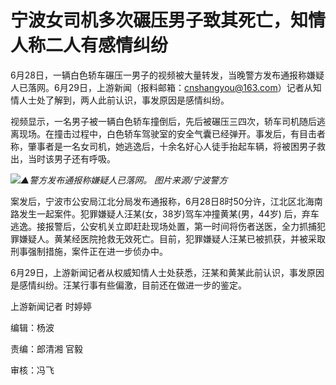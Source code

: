 

# 宁波女司机多次碾压男子致其死亡，知情人称二人有感情纠纷

6月28日，一辆白色轿车碾压一男子的视频被大量转发，当晚警方发布通报称嫌疑人已落网。6月29日，上游新闻（报料邮箱：cnshangyou@163.com）记者从知情人士处了解到，两人此前认识，事发原因是感情纠纷。

视频显示，一名男子被一辆白色轿车撞倒后，先后被碾压三四次，轿车司机随后逃离现场。在撞击过程中，白色轿车驾驶室的安全气囊已经弹开。事发后，有目击者称，肇事者是一名女司机，她逃逸后，十余名好心人徒手抬起车辆，将被困男子救出，当时该男子还有呼吸。

![](https://inews.gtimg.com/om_bt/Oa1xaST-ffbWAMmodVL9yprKjh-cGwdb1P8dPdgbVIASUAA/1000)_▲警方发布通报称嫌疑人已落网。 图片来源/宁波警方_

案发后，宁波市公安局江北分局发布通报称，6月28日8时50分许，江北区北海南路发生一起案件。犯罪嫌疑人汪某(女，38岁)驾车冲撞黄某(男，44岁)
后，弃车逃逸。接报警后，公安机关立即赶赴现场处置，第一时间将伤者送医，全力抓捕犯罪嫌疑人。黄某经医院抢救无效死亡。目前，犯罪嫌疑人汪某已被抓获，并被采取刑事强制措施，案件正在进一步侦办中。

6月29日，上游新闻记者从权威知情人士处获悉，汪某和黄某此前认识，事发原因是感情纠纷。汪某行事有些偏激，目前还在做进一步的鉴定。

上游新闻记者 时婷婷

编辑：杨波

责编：郎清湘 官毅

审核：冯飞

